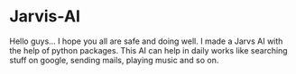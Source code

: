 # Jarvis-AI
 Hello guys... I hope you all are safe and doing well. I made a Jarvs AI with the help of python packages. This AI can help in daily works like searching stuff on google, sending mails, playing music and so on.
